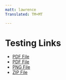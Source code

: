 ```yaml
---
matt: lawrence
Translated: TM+MT

---
```


# Testing Links

* [PDF File](acro.pdf)
* [PDF File](matt/Publish_Workflow.pdf)
* [PNG File](image.png)
* [ZIP File](archive.zip)
